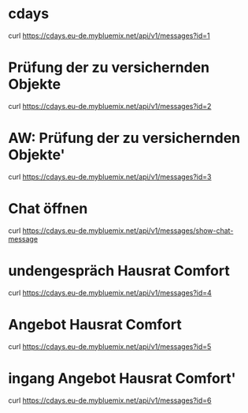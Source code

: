 # cdays

curl https://cdays.eu-de.mybluemix.net/api/v1/messages?id=1

# Prüfung der zu versichernden Objekte
curl https://cdays.eu-de.mybluemix.net/api/v1/messages?id=2

# AW: Prüfung der zu versichernden Objekte'
curl https://cdays.eu-de.mybluemix.net/api/v1/messages?id=3

# Chat öffnen
curl https://cdays.eu-de.mybluemix.net/api/v1/messages/show-chat-message


# undengespräch Hausrat Comfort
curl https://cdays.eu-de.mybluemix.net/api/v1/messages?id=4

# Angebot Hausrat Comfort

curl https://cdays.eu-de.mybluemix.net/api/v1/messages?id=5

# ingang Angebot Hausrat Comfort'
curl https://cdays.eu-de.mybluemix.net/api/v1/messages?id=6